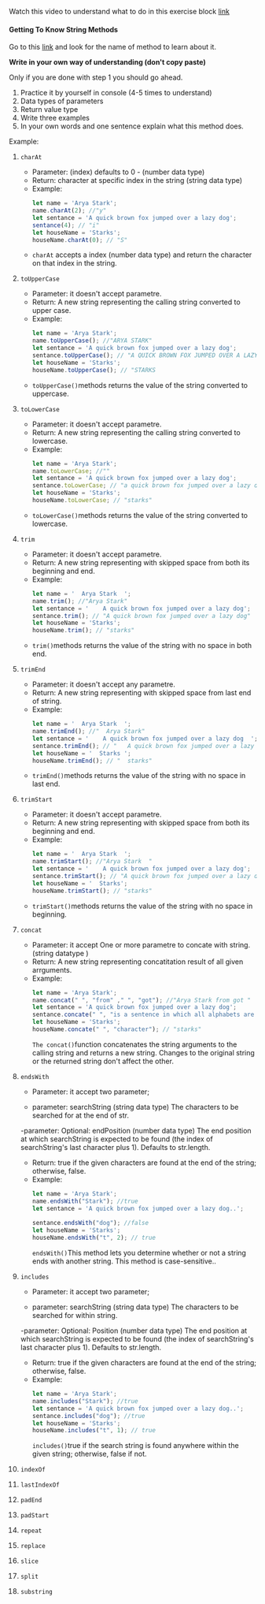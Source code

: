 Watch this video to understand what to do in this exercise block [link](https://www.youtube.com/watch?v=zGpplZj4zY0&feature=youtu.be)

#### Getting To Know String Methods

Go to this [link](https://developer.mozilla.org/en-US/docs/Web/JavaScript/Reference/Global_Objects/String) and look for the name of method to learn about it.

**Write in your own way of understanding (don't copy paste)**

Only if you are done with step 1 you should go ahead.

1. Practice it by yourself in console (4-5 times to understand)
2. Data types of parameters
3. Return value type
4. Write three examples
5. In your own words and one sentence explain what this method does.

Example:

1. `charAt`

   - Parameter: (index) defaults to 0 - (number data type)
   - Return: character at specific index in the string (string data type)
   - Example:
     ```js
     let name = 'Arya Stark';
     name.charAt(2); //"y"
     let sentance = 'A quick brown fox jumped over a lazy dog';
     sentance(4); // "i"
     let houseName = 'Starks';
     houseName.charAt(0); // "S"
     ```
   - `charAt` accepts a index (number data type) and return the character on that index in the string.

2. `toUpperCase`

   - Parameter: it doesn't accept parametre.
   - Return: A new string representing the calling string converted to upper case.
   - Example:
     ```js
     let name = 'Arya Stark';
     name.toUpperCase(); //"ARYA STARK"
     let sentance = 'A quick brown fox jumped over a lazy dog';
     sentance.toUpperCase(); // "A QUICK BROWN FOX JUMPED OVER A LAZY DOG"
     let houseName = 'Starks';
     houseName.toUpperCase(); // "STARKS
     ```
   - `toUpperCase()`methods returns the value of the string converted to uppercase.

3. `toLowerCase`
   - Parameter: it doesn't accept parametre.
   - Return: A new string representing the calling string converted to  lowercase.
   - Example:
     ```js
     let name = 'Arya Stark';
     name.toLowerCase; //""
     let sentance = 'A quick brown fox jumped over a lazy dog';
     sentance.toLowerCase; // "a quick brown fox jumped over a lazy dog"
     let houseName = 'Starks';
     houseName.toLowerCase; // "starks"
     ```
   - `toLowerCase()`methods returns the value of the string converted to lowercase.
4. `trim`
   - Parameter: it doesn't accept parametre.
   - Return: A new string representing with skipped space from both its beginning and end.
   - Example:
     ```js
     let name = '  Arya Stark  ';
     name.trim(); //"Arya Stark"
     let sentance = '    A quick brown fox jumped over a lazy dog';
     sentance.trim(); // "A quick brown fox jumped over a lazy dog"
     let houseName = 'Starks';
     houseName.trim(); // "starks"
     ```
   - `trim()`methods returns the value of the string with no space in both end.
   
5. `trimEnd`
   - Parameter: it doesn't accept any parametre.
   - Return: A new string representing with skipped space from last end of string.
   - Example:
     ```js
     let name = '  Arya Stark  ';
     name.trimEnd(); //"  Arya Stark"
     let sentance = '    A quick brown fox jumped over a lazy dog  ';
     sentance.trimEnd(); // "   A quick brown fox jumped over a lazy dog"
     let houseName = '  Starks ';
     houseName.trimEnd(); // "  starks"
     ```
   - `trimEnd()`methods returns the value of the string with no space in last end.

6. `trimStart`
   - Parameter: it doesn't accept parametre.
   - Return: A new string representing with skipped space from both its beginning and end.
   - Example:
     ```js
     let name = '  Arya Stark  ';
     name.trimStart(); //"Arya Stark  "
     let sentance = '    A quick brown fox jumped over a lazy dog';
     sentance.trimStart(); // "A quick brown fox jumped over a lazy dog"
     let houseName = '  Starks';
     houseName.trimStart(); // "starks"
     ```
   - `trimStart()`methods returns the value of the string with no space in beginning.

7. `concat`
   - Parameter: it accept One or more parametre to concate with string. (string datatype )
   - Return: A new string representing concatitation result of all given arrguments. 
   - Example:
     ```js
     let name = 'Arya Stark';
     name.concat(" ", "from" ," ", "got"); //"Arya Stark from got "
     let sentance = 'A quick brown fox jumped over a lazy dog';
     sentance.concate(" ", "is a sentence in which all alphabets are used"); // "A quick brown fox jumped over a lazy dog is a is a sentence in which all alphabets are used "
     let houseName = 'Starks';
     houseName.concate(" ", "character"); // "starks"
     ```
     `The concat()`function concatenates the string arguments to the calling string and returns a new string. Changes to the original string or the returned string don't affect the other.

8. `endsWith`
   - Parameter: it accept two parameter;

   - parameter:  searchString (string data type)
     The characters to be searched for at the end of str. 

    -parameter:  Optional: endPosition (number data type)
     The end position at which searchString is expected to be found (the index of searchString's last character plus 1). Defaults to str.length.

   - Return: true if the given characters are found at the end of the string; otherwise, false.
   - Example:
     ```js
     let name = 'Arya Stark';
     name.endsWith("Stark"); //true
     let sentance = 'A quick brown fox jumped over a lazy dog..';
    
     sentance.endsWith("dog"); //false
     let houseName = 'Starks';
     houseName.endsWith("t", 2); // true
     ```
     `endsWith()`This method lets you determine whether or not a string ends with another string. This method is case-sensitive..

9. `includes`
   - Parameter: it accept two parameter;

   - parameter:  searchString (string data type)
     The characters to be searched for within string. 

    -parameter:  Optional: Position (number data type)
     The end position at which searchString is expected to be found (the index of searchString's last character plus 1). Defaults to str.length.

   - Return: true if the given characters are found at the end of the string; otherwise, false.
   - Example:
     ```js
     let name = 'Arya Stark';
     name.includes("Stark"); //true
     let sentance = 'A quick brown fox jumped over a lazy dog..';
     sentance.includes("dog"); //true
     let houseName = 'Starks';
     houseName.includes("t", 1); // true
     ```
     `includes()`true if the search string is found anywhere within the given string; otherwise, false if not.

10. `indexOf`
    
    
    

11. `lastIndexOf`
12. `padEnd`
13. `padStart`
14. `repeat`
15. `replace`
16. `slice`
17. `split`
18. `substring`
